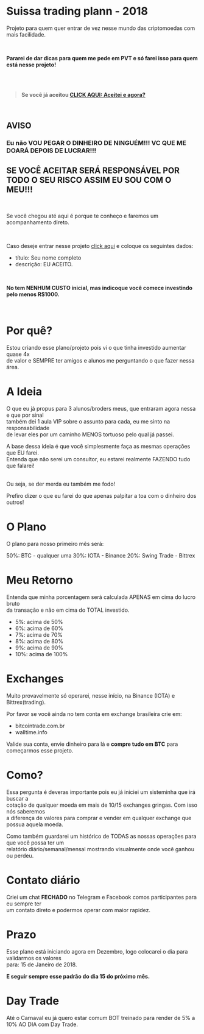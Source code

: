 # Suissa trading plann - 2018

Projeto para quem quer entrar de vez nesse mundo das criptomoedas com mais facilidade.

<br>

**Pararei de dar dicas para quem me pede em PVT e só farei isso para quem está nesse projeto!**

<br>

<br>

> **Se você já aceitou [CLICK AQUI: Aceitei e agora?](https://github.com/suissa/suissa-trading-plann-2018/blob/master/aceitei-e-agora.md)**



<br>

## AVISO

### Eu não VOU PEGAR O DINHEIRO DE NINGUÉM!!! VC QUE ME DOARÁ DEPOIS DE LUCRAR!!!

## SE VOCÊ ACEITAR SERÁ RESPONSÁVEL POR TODO O SEU RISCO ASSIM EU SOU COM O MEU!!!

<br>

Se você chegou até aqui é porque te conheço e faremos um acompanhamento direto.

<br>

Caso deseje entrar nesse projeto [click aqui](https://github.com/suissa/suissa-trading-plann-2018/issues) e coloque os seguintes dados:

- título: Seu nome completo
- descrição: EU ACEITO.


<br>

**No tem NENHUM CUSTO inicial, mas indicoque você comece investindo pelo menos R$1000.**

<br>


# Por quê?

Estou criando esse plano/projeto pois vi o que tinha investido aumentar quase 4x<br> 
de valor e SEMPRE ter amigos e alunos me perguntando o que fazer nessa área.


# A Ideia

O que eu já propus para 3 alunos/broders meus, que entraram agora nessa e que por sinal<br> 
também dei 1 aula VIP sobre o assunto para cada, eu me sinto na responsabilidade<br> 
de levar eles por um caminho MENOS tortuoso pelo qual já passei.

A base dessa ideia é que você simplesmente faça as mesmas operações que EU farei.<br>
Entenda que não serei um consultor, eu estarei realmente FAZENDO tudo que falarei!<br>
<br>

Ou seja, se der merda eu também me fodo!
<br>

Prefiro dizer o que eu farei do que apenas palpitar a toa com o dinheiro dos outros!


# O Plano

O plano para nosso primeiro mês será:

50%: BTC - qualquer uma
30%: IOTA - Binance
20%: Swing Trade - Bittrex


# Meu Retorno

Entenda que minha porcentagem será calculada APENAS em cima do lucro bruto<br> 
da transação e não em cima do TOTAL investido.


- 5%: acima de 50%
- 6%: acima de 60%
- 7%: acima de 70%
- 8%: acima de 80%
- 9%: acima de 90%
- 10%: acima de 100%


# Exchanges

Muito provavelmente só operarei, nesse início, na Binance (IOTA) e Bittrex(trading).

Por favor se você ainda no tem conta em exchange brasileira crie em:

- bitcointrade.com.br
- walltime.info

Valide sua conta, envie dinheiro para lá e **compre tudo em BTC** para começarmos esse projeto.

# Como?

Essa pergunta é deveras importante pois eu já iniciei um sisteminha que irá buscar a<br>
cotação de qualquer moeda em mais de 10/15 exchanges gringas. Com isso nós saberemos<br>
a diferença de valores para comprar e vender em qualquer exchange que possua aquela moeda.

Como também guardarei um histórico de TODAS as nossas operações para que você possa ter um<br>
relatório diário/semanal/mensal mostrando visualmente onde você ganhou ou perdeu.


# Contato diário

Criei um chat **FECHADO** no Telegram e Facebook comos participantes para eu sempre ter<br>
um contato direto e podermos operar com maior rapidez.

# Prazo

Esse plano está iniciando agora em Dezembro, logo colocarei o dia para validarmos os valores<br>
para: 15 de Janeiro de 2018.

**E seguir sempre esse padrão do dia 15 do próximo mês.**


# Day Trade

Até o Carnaval eu já quero estar comum BOT treinado para render de 5% a 10% AO DIA com Day Trade.



